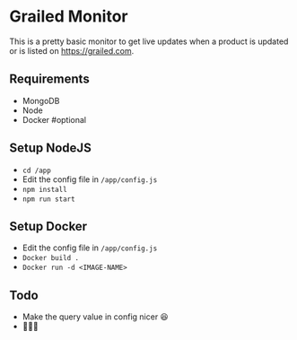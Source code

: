 # Grailed Monitor
This is a pretty basic monitor to get live updates when a product is updated or is listed on https://grailed.com.

## Requirements
- MongoDB
- Node
- Docker #optional

## Setup NodeJS
- `cd /app`
- Edit the config file in `/app/config.js`
- `npm install`
- `npm run start`

## Setup Docker
- Edit the config file in `/app/config.js`
- `Docker build .`
- `Docker run -d <IMAGE-NAME>`

## Todo
- Make the query value in config nicer 😆
- 🤷🏾‍♂️